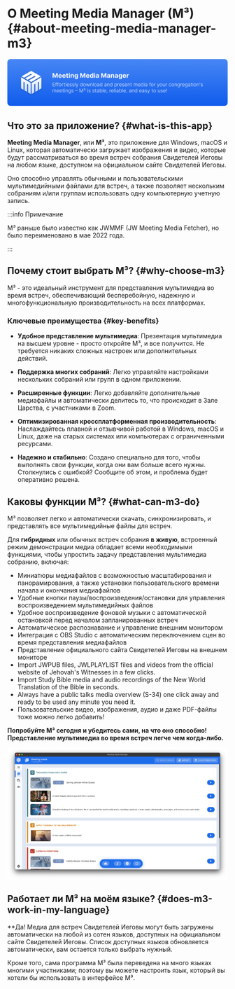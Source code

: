 # О Meeting Media Manager (M³) {#about-meeting-media-manager-m3}

![M³ banner](./../assets/m3-banner.png)

## Что это за приложение? {#what-is-this-app}

**Meeting Media Manager**, или **M³**, это приложение для Windows, macOS и Linux, которая автоматически загружает изображения и видео, которые будут рассматриваться во время встреч собрания Свидетелей Иеговы на любом языке, доступном на официальном сайте Свидетелей Иеговы.

Оно способно управлять обычными и пользовательскими мультимедийными файлами для встреч, а также позволяет нескольким собраниям и/или группам использовать одну компьютерную учетную запись.

:::info Примечание

M³ раньше было известно как JWMMF (JW Meeting Media Fetcher), но было переименовано в мае 2022 года.

:::

## Почему стоит выбрать M³? {#why-choose-m3}

M³ - это идеальный инструмент для представления мультимедиа во время встреч, обеспечивающий бесперебойную, надежную и многофункциональную производительность на всех платформах.

### Ключевые преимущества {#key-benefits}

- **Удобное представление мультимедиа**: Презентация мультимедиа на высшем уровне - просто откройте M³, и все получится. Не требуется никаких сложных настроек или дополнительных действий.

- **Поддержка многих собраний**: Легко управляйте настройками нескольких собраний или групп в одном приложении.

- **Расширенные функции**: Легко добавляйте дополнительные медиафайлы и автоматически делитесь то, что происходит в Зале Царства, с участниками в Zoom.

- **Оптимизированная кроссплатформенная производительность**: Наслаждайтесь плавной и отзывчивой работой в Windows, macOS и Linux, даже на старых системах или компьютерах с ограниченными ресурсами.

- **Надежно и стабильно**: Создано специально для того, чтобы выполнять свои функции, когда они вам больше всего нужны. Столкнулись с ошибкой? Сообщите об этом, и проблема будет оперативно решена.

## Каковы функции M³? {#what-can-m3-do}

M³ позволяет легко и автоматически скачать, синхронизировать, и представлять все мультимедийные файлы для встреч.

Для **гибридных** или обычных встреч собрания **в живую**, встроенный режим демонстрации медиа обладает всеми необходимыми функциями, чтобы упростить задачу представления мультимедиа собранию, включая:

- Миниатюры медиафайлов с возможностью масштабирования и панорамирования, а также установки пользовательского времени начала и окончания медиафайлов
- Удобные кнопки паузы/воспроизведения/остановки для управления воспроизведением мультимедийных файлов
- Удобное воспроизведение фоновой музыки с автоматической остановкой перед началом запланированных встреч
- Автоматическое распознавание и управление внешним монитором
- Интеграция с OBS Studio с автоматическим переключением сцен во время представления медиафайлов
- Представление официального сайта Свидетелей Иеговы на внешнем мониторе
- Import JWPUB files, JWLPLAYLIST files and videos from the official website of Jehovah's Witnesses in a few clicks.
- Import Study Bible media and audio recordings of the New World Translation of the Bible in seconds.
- Always have a public talks media overview (S-34) one click away and ready to be used any minute you need it.
- Пользовательские видео, изображения, аудио и даже PDF-файлы тоже можно легко добавить!

**Попробуйте M³ сегодня и убедитесь сами, на что оно способно! Представление мультимедиа во время встреч легче чем когда-либо.**

![M³ preview](./../assets/m3-preview.png)

## Работает ли M³ на моём языке? {#does-m3-work-in-my-language}

\*\*Да! Медиа для встреч Свидетелей Иеговы могут быть загружены автоматически на любой из сотен языков, доступных на официальном сайте Свидетелей Иеговы. Список доступных языков обновляется автоматически, вам остается только выбрать нужный.

Кроме того, сама программа M³ была переведена на много языках многими участниками; поэтому вы можете настроить язык, который вы хотели бы использовать в интерфейсе M³.
